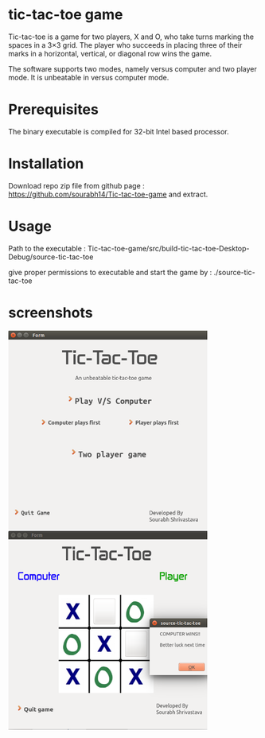 # tic-tac-toe game
Tic-tac-toe is a game for two players, X and O, who take turns marking the spaces in a 3×3 grid.
The player who succeeds in placing three of their marks in a horizontal, vertical, or diagonal row
wins the game.

The software supports two modes, namely versus computer and two player mode. It is unbeatable in
versus computer mode.

# Prerequisites
The binary executable is compiled for 32-bit Intel based processor.

# Installation
Download repo zip file from github page : https://github.com/sourabh14/Tic-tac-toe-game
and extract.

# Usage
Path to the executable : Tic-tac-toe-game/src/build-tic-tac-toe-Desktop-Debug/source-tic-tac-toe

give proper permissions to executable and start the game by : ./source-tic-tac-toe

# screenshots

<img src="https://raw.githubusercontent.com/sourabh14/Tic-tac-toe-game/master/images/ss1.png" width="400" height="400" />

<img src="https://raw.githubusercontent.com/sourabh14/Tic-tac-toe-game/master/images/ss2.png" width="400" height="400" />
